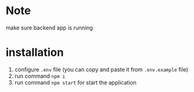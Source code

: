 # Note

make sure backend app is running

# installation

1. configure `.env` file (you can copy and paste it from `.env.example` file)
2. run command `npm i`
3. run command `npm start` for start the application
